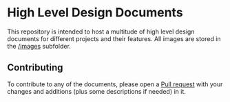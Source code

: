 # High Level Design Documents

This repository is intended to host a multitude of high level design documents
for different projects and their features.
All images are stored in the [/images](/images) subfolder.

## Contributing

To contribute to any of the documents, please open a
[Pull request](https://github.com/dentproject/hldd/pulls) with your changes and
additions (plus some descriptions if needed) in it.
